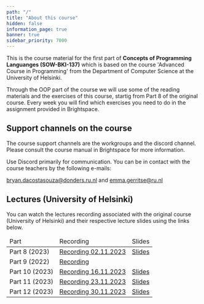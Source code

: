 ```yaml
---
path: "/"
title: "About this course"
hidden: false
information_page: true
banner: true
sidebar_priority: 7000
---
```


This is the course material for the first part of **Concepts of Programming Languanges (SOW-BKI-137)** which is based on the course 'Advanced Course in Programming' from the Department of Computer Science at the University of Helsinki.

Through the OOP part of the course we will use some of the reading materials and the exercises of this course, startig from Part 8 of the original course. Every week you will find which exercises you need to do in the assignment provided in Brightspace.

<!-- To pass either of the two courses you are expected to complete programming exercises and take part in an exam. Please see the [Grading and exams](/COPL-oop-24/grading-and-exams) page for more details. -->

## Support channels on the course

The course support channels are the workgroups and the discord channel. Please consult the course manual in Brightspace for more information.

Use Discord primarily for communication. You can be in contact with the course teachers by the following e-mails:

bryan.dacostasouza@donders.ru.nl and emma.gerritse@ru.nl

## Lectures (University of Helsinki)

You can watch the lectures recording associated with the original course (University of Helsinki) and their respective lecture slides using the links below.


<table>
  <thead>
    <tr>
      <td>Part</td>
      <td>Recording</td>
      <td>Slides</td>
    </tr>
  </thead>
  <tbody>
    <tr>
      <td>Part 8 (2023)</td>
      <td><a href="https://youtu.be/B6tm0FAy9wE">Recording 02.11.2023</a></td>
      <td><a href="https://docs.google.com/presentation/d/1gBegxAXVWdm47AebP5gIGfFerwP1K0vyLRzX4GJtLjY/edit?usp=sharing">Slides</a></td>
    </tr>
    <tr>
      <td>Part 9 (2022)</td>
      <td><a href="https://youtu.be/r6vV5SXpmWs">Recording</a></td>
    </tr>
    <tr>
      <td>Part 10 (2023)</td>
      <td><a href="https://youtu.be/C3jfc3Np4nA">Recording 16.11.2023</a></td>
      <td><a href="https://docs.google.com/presentation/d/1ntybDeCoPykmTz0R8rjHAU03F8pGr1VZHQzj4UGId7g/edit?usp=sharing">Slides</a></td>
    </tr>
    <tr>
      <td>Part 11 (2023)</td>
      <td><a href="https://youtu.be/LI9LITLkF30">Recording 23.11.2023</a></td>
      <td><a href="https://docs.google.com/presentation/d/1qWc6ilCxCYqsjkk5dwKpGdHLMnA588BEyakJOrfZw9c/edit?usp=sharing">Slides</a></td>
    </tr>
    <tr>
      <td>Part 12 (2023)</td>
      <td><a href="https://youtu.be/ZcfqkDfJG_Y">Recording 30.11.2023</a></td>
      <td><a href="https://docs.google.com/presentation/d/1zxc6lYSWK50wy_8Y2s1FKgCAOe9Nz1-0gS6tba2idg0/edit?usp=sharing">Slides</a></td>
    </tr>
  </tbody>
</table>
